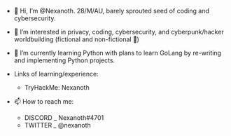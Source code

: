 - 👋 Hi, I’m @Nexanoth. 28/M/AU, barely sprouted seed of coding and cybersecurity.
- 👀 I’m interested in privacy, coding, cybersecurity, and cyberpunk/hacker worldbuilding (fictional and non-fictional 🤖)
- 🌱 I’m currently learning Python with plans to learn GoLang by re-writing and implementing Python projects.

- Links of learning/experience:
  - TryHackMe: Nexanoth

- 📫 How to reach me:
  - DISCORD _ Nexanoth#4701
  - TWITTER _ @nexanoth


<!---
Nexanoth/Nexanoth is a ✨ special ✨ repository because its `README.md` (this file) appears on your GitHub profile.
You can click the Preview link to take a look at your changes.
--->
